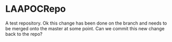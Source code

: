 # LAAPOCRepo
A test repository.
Ok this change has been done on the branch and needs to be merged onto the master at some point.
Can we commit this new change back to the repo?